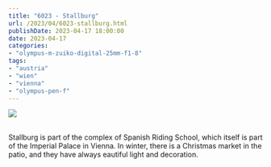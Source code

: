 ```yaml
---
title: "6023 - Stallburg"
url: /2023/04/6023-stallburg.html
publishDate: 2023-04-17 18:00:00
date: 2023-04-17
categories:
- "olympus-m-zuiko-digital-25mm-f1-8"
tags:
- "austria"
- "wien"
- "vienna"
- "olympus-pen-f"
---
```

<div class="container">
<div class="center"><a target="_blank" href="https://d25zfm9zpd7gm5.cloudfront.net/1200x1200/2019/20191215_164055_lr.jpg"><img class="webfeedsFeaturedVisual" src="https://d25zfm9zpd7gm5.cloudfront.net/0600x0600/2019/20191215_164055_lr.jpg" /></a></div>
</div>
<br />

Stallburg is part of the complex of Spanish Riding School,
which itself is part of the Imperial Palace in Vienna. In
winter, there is a Christmas market in the patio, and they
have always eautiful light and decoration.
